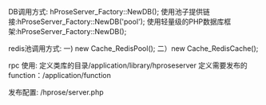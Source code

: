 DB调用方式:
hProseServer_Factory::NewDB();
使用池子提供链接:hProseServer_Factory::NewDB('pool');
使用轻量级的PHP数据库框架:hProseServer_Factory::NewDB();

redis池调用方式:
一) new Cache_RedisPool();
二）new Cache_RedisCache();

rpc 使用:
定义类库的目录/application/library/hproseserver
定义需要发布的function：/application/function

发布配置:
/hprose/server.php 
